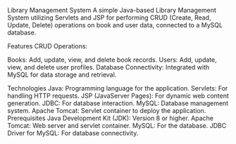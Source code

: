 Library Management System
A simple Java-based Library Management System utilizing Servlets and JSP for performing CRUD (Create, Read, Update, Delete) operations on book and user data, connected to a MySQL database.

Features
CRUD Operations:

Books: Add, update, view, and delete book records.
Users: Add, update, view, and delete user profiles.
Database Connectivity: Integrated with MySQL for data storage and retrieval.

Technologies
Java: Programming language for the application.
Servlets: For handling HTTP requests.
JSP (JavaServer Pages): For dynamic web content generation.
JDBC: For database interaction.
MySQL: Database management system.
Apache Tomcat: Servlet container to deploy the application.
Prerequisites
Java Development Kit (JDK): Version 8 or higher.
Apache Tomcat: Web server and servlet container.
MySQL: For the database.
JDBC Driver for MySQL: For database connectivity.
